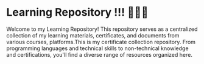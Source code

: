 # Learning Repository !!! 👩‍💻✨

Welcome to my Learning Repository! This repository serves as a centralized collection of my learning materials, certificates, and documents from various courses, platforms.This is my certificate collection repository. From programming languages and technical skills to non-technical knowledge and certifications, you'll find a diverse range of resources organized here.